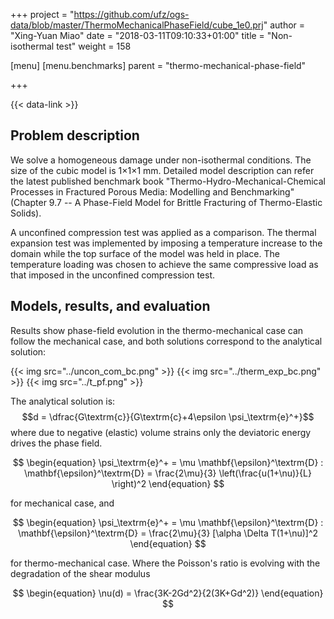 +++
project = "https://github.com/ufz/ogs-data/blob/master/ThermoMechanicalPhaseField/cube_1e0.prj"
author = "Xing-Yuan Miao"
date = "2018-03-11T09:10:33+01:00"
title = "Non-isothermal test"
weight = 158

[menu]
  [menu.benchmarks]
    parent = "thermo-mechanical-phase-field"

+++

{{< data-link >}}

## Problem description

We solve a homogeneous damage under non-isothermal conditions. The size of the cubic model is 1$\times$1$\times1$ mm. Detailed model description can refer the latest published benchmark book "Thermo-Hydro-Mechanical-Chemical Processes in Fractured Porous Media: Modelling and Benchmarking" (Chapter 9.7 -- A Phase-Field Model for Brittle Fracturing of Thermo-Elastic Solids).

A unconfined compression test was applied as a comparison.
The thermal expansion test was implemented by imposing a temperature increase to the domain while the top surface of the model was held in place. The temperature loading was chosen to achieve the same compressive load as that imposed in the unconfined compression test.

## Models, results, and evaluation

Results show phase-field evolution in the thermo-mechanical case can follow the mechanical case, and both solutions correspond to the analytical solution:

{{< img src="../uncon_com_bc.png" >}}
{{< img src="../therm_exp_bc.png" >}}
{{< img src="../t_pf.png" >}}

The analytical solution is: $$d = \dfrac{G\textrm{c}}{G\textrm{c}+4\epsilon \psi_\textrm{e}^+}$$
where due to negative (elastic) volume strains only the deviatoric energy drives the phase field. 

$$
\begin{equation}
\psi_\textrm{e}^+ = \mu \mathbf{\epsilon}^\textrm{D} : \mathbf{\epsilon}^\textrm{D} = \frac{2\mu}{3} \left(\frac{u(1+\nu)}{L} \right)^2
\end{equation}
$$

for mechanical case, and

$$
\begin{equation}
\psi_\textrm{e}^+ = \mu \mathbf{\epsilon}^\textrm{D} : \mathbf{\epsilon}^\textrm{D} = \frac{2\mu}{3} [\alpha \Delta T(1+\nu)]^2
\end{equation}
$$

for thermo-mechanical case.
Where the Poisson's ratio is evolving with the degradation of the shear modulus 

$$
\begin{equation}
\nu(d) = \frac{3K-2Gd^2}{2(3K+Gd^2)}
\end{equation}
$$